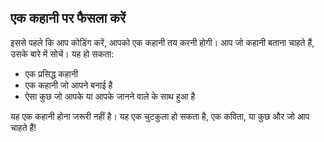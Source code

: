 ## एक कहानी पर फैसला करें

इससे पहले कि आप कोडिंग करें, आपको एक कहानी तय करनी होगी। आप जो कहानी बताना चाहते हैं, उसके बारे में सोचें। यह हो सकता:

+ एक प्रसिद्ध कहानी
+ एक कहानी जो आपने बनाई है
+ ऐसा कुछ जो आपके या आपके जानने वाले के साथ हुआ है

यह एक कहानी होना जरूरी नहीं है। यह एक चुटकुला हो सकता है, एक कविता, या कुछ और जो आप चाहते हैं!